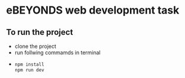 # eBEYONDS web development task
## To run the project
* clone the project
* run follwing commamds in terminal
* ```bash
  npm install
  npm run dev
  ```

